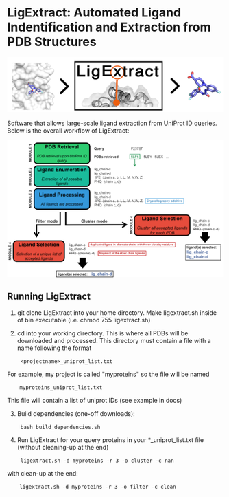 # LigExtract: Automated Ligand Indentification and Extraction from PDB Structures

![](docs/sources/images/ligextract_logo.png)


Software that allows large-scale ligand extraction from UniProt ID queries. Below is the overall workflow of LigExtract:


![](docs/sources/images/scheme_app_nologo.png)


## Running LigExtract

1. git clone LigExtract into your home directory. Make ligextract.sh inside of bin executable (i.e. chmod 755 ligextract.sh)

2. cd into your working directory. This is where all PDBs will be downloaded and processed. This directory must contain a file with a name following the format 

        <projectname>_uniprot_list.txt

For example, my project is called "myproteins" so the file will be named
        
        myproteins_uniprot_list.txt

This file will contain a list of uniprot IDs (see example in docs)

3. Build dependencies (one-off downloads):
        
        bash build_dependencies.sh

4. Run LigExtract for your query proteins in your *_uniprot_list.txt file (without cleaning-up at the end)

        ligextract.sh -d myproteins -r 3 -o cluster -c nan

with clean-up at the end:

        ligextract.sh -d myproteins -r 3 -o filter -c clean
